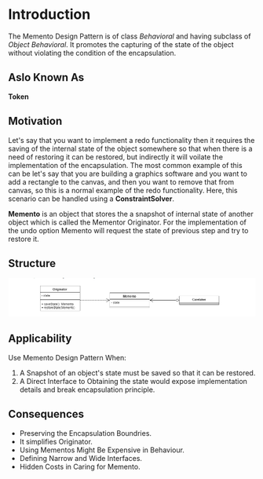 # Introduction
The Memento Design Pattern is of class _Behavioral_ and having subclass of _Object Behavioral_. It promotes the capturing of the state of the object without violating the condition of the encapsulation.

## Aslo Known As
**Token**

## Motivation
Let's say that you want to implement a redo functionality then it requires the saving of the internal state of the object somewhere so that when there is a need of restoring it can be restored, but indirectly it will voilate the implementation of the encapsulation. The most common example of this can be let's say that you are building a graphics software and you want to add a rectangle to the canvas, and then you want to remove that from canvas, so this is a normal example of the redo functionality. Here, this scenario can be handled using a **ConstraintSolver**.

**Memento** is an object that stores the a snapshot of internal state of another object which is called the Mementor Originator. For the implementation of the undo option Memento will request the state of previous step and try to restore it.

## Structure
![MementoDesignPatter](./Memo%20Design%20Pattern.png)
## Applicability
Use Memento Design Pattern When:
1. A Snapshot of an object's state must be saved so that it can be restored.
2. A Direct Interface to Obtaining the state would expose implementation details and break encapsulation principle.

## Consequences
* Preserving the Encapsulation Boundries.
* It simplifies Originator.
* Using Mementos Might Be Expensive in Behaviour.
* Defining Narrow and Wide Interfaces.
* Hidden Costs in Caring for Memento.